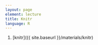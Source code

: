 ```yaml
---
layout: page
element: lecture
title: Knitr
language: R
---
```


1. [knitr]({{ site.baseurl }}/materials/knitr)
